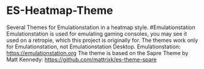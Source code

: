# ES-Heatmap-Theme
Several Themes for Emulationstation in a heatmap style. 
#Emulationstation
Emulationstation is used for emulating gaming consoles, you may see it used on a retropie, which this project is originally for. The themes work only for Emulationstation, not Emulationstation Desktop.
Emulationstation: https://emulationstation.org
The theme is based on the Sapre Theme by Matt Kennedy: https://github.com/mattrixk/es-theme-spare
